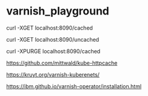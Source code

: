 # varnish_playground


curl -XGET localhost:8090/cached

curl -XGET localhost:8090/uncached

curl -XPURGE localhost:8090/cached 

https://github.com/mittwald/kube-httpcache

https://kruyt.org/varnish-kuberenets/

https://ibm.github.io/varnish-operator/installation.html
